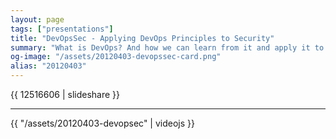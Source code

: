 ```yaml
---
layout: page
tags: ["presentations"]
title: "DevOpsSec - Applying DevOps Principles to Security"
summary: "What is DevOps? And how we can learn from it and apply it to security? First presented at DevOpsDays Austin, Texas on April 3, 2012"
og-image: "/assets/20120403-devopssec-card.png"
alias: "20120403"
---
```


{{ 12516606 | slideshare }}

---

{{ "/assets/20120403-devopsec" | videojs }}


